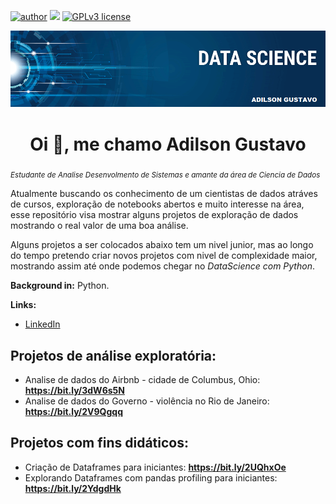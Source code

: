 [![author](https://img.shields.io/badge/author-Adilsong-red.svg)](https://www.linkedin.com/in/adilson-gustavo-marcondes-barreto-de-souza-a74b98133/) [![](https://img.shields.io/badge/python-3.7+-blue.svg)](https://www.python.org/downloads/release/python-365/) [![GPLv3 license](https://img.shields.io/badge/License-GPLv3-blue.svg)](http://perso.crans.org/besson/LICENSE.html)

<p align="center">
  <img src="bannergit.png" >
</p>

<h1 align="center">Oi 👋, me chamo Adilson Gustavo</h1>

<sub>*Estudante de Analise Desenvolmento de Sistemas e amante da área de Ciencia de Dados*</sub>

Atualmente buscando os conhecimento de um cientistas de dados atráves de cursos, exploração de notebooks abertos e muito interesse na área, esse repositório visa mostrar alguns projetos de exploração de dados mostrando o real valor de uma boa análise.

Alguns projetos a ser colocados abaixo tem um nivel junior, mas ao longo do tempo pretendo criar novos projetos com nivel de complexidade maior, mostrando assim até onde podemos chegar no *DataScience com Python*.

**Background in:** Python.

**Links:**
* [LinkedIn](https://www.linkedin.com/in/adilson-gustavo-a74b98133/)

## Projetos de análise exploratória:

* Analise de dados do Airbnb - cidade de Columbus, Ohio: **https://bit.ly/3dW6s5N**
* Analise de dados do Governo - violência no Rio de Janeiro: **https://bit.ly/2V9Qgqq**

## Projetos com fins didáticos:

* Criação de Dataframes para iniciantes: **https://bit.ly/2UQhxOe**
* Explorando Dataframes com pandas profiling para iniciantes: **https://bit.ly/2YdgdHk**
